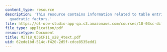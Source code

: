 ```yaml
---
content_type: resource
description: 'This resource contains information related to table entries: repeated
  quadratic factors.'
file: https://ol-ocw-studio-app-qa.s3.amazonaws.com/courses/18-03sc-differential-equations-fall-2011/62ede1bd514cf4202d5fcdce8535edd1_MIT18_03SCF11_s28_4text.pdf
file_type: application/pdf
resourcetype: Document
title: MIT18_03SCF11_s28_4text.pdf
uid: 62ede1bd-514c-f420-2d5f-cdce8535edd1
---
```

